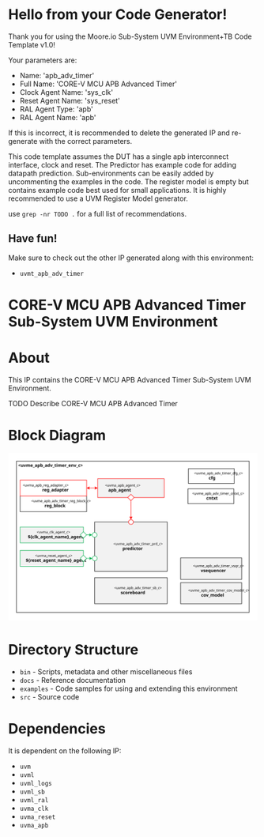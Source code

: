 # Hello from your Code Generator!
Thank you for using the Moore.io Sub-System UVM Environment+TB Code Template v1.0!

Your parameters are:
* Name: 'apb_adv_timer'
* Full Name: 'CORE-V MCU APB Advanced Timer'
* Clock Agent Name: 'sys_clk'
* Reset Agent Name: 'sys_reset'
* RAL Agent Type: 'apb'
* RAL Agent Name: 'apb'

If this is incorrect, it is recommended to delete the generated IP and re-generate with the correct parameters.

This code template assumes the DUT has a single apb interconnect interface, clock and reset.
The Predictor has example code for adding datapath prediction.
Sub-environments can be easily added by uncommenting the examples in the code.
The register model is empty but contains example code best used for small applications.
It is highly recommended to use a UVM Register Model generator.

use `grep -nr TODO .` for a full list of recommendations.


## Have fun!
Make sure to check out the other IP generated along with this environment:
* `uvmt_apb_adv_timer`




# CORE-V MCU APB Advanced Timer Sub-System UVM Environment


# About
This IP contains the CORE-V MCU APB Advanced Timer Sub-System UVM Environment.

TODO Describe CORE-V MCU APB Advanced Timer


# Block Diagram
![alt text](./docs/env_block_diagram.svg "CORE-V MCU APB Advanced Timer Sub-System UVM Environment Block Diagram")

# Directory Structure
* `bin` - Scripts, metadata and other miscellaneous files
* `docs` - Reference documentation
* `examples` - Code samples for using and extending this environment
* `src` - Source code


# Dependencies
It is dependent on the following IP:

* `uvm`
* `uvml`
* `uvml_logs`
* `uvml_sb`
* `uvml_ral`
* `uvma_clk`
* `uvma_reset`
* `uvma_apb`

